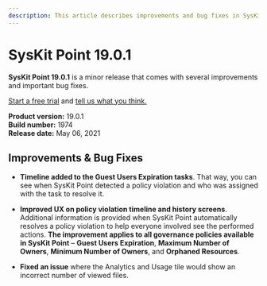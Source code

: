 ```yaml
---
description: This article describes improvements and bug fixes in SysKit Point version 19.0.1.
---
```


# SysKit Point 19.0.1

**SysKit Point 19.0.1** is a minor release that comes with several improvements and important bug fixes. 

[Start a free trial](https://www.syskit.com/products/point/free-trial/) and [tell us what you think.](https://www.syskit.com/company/contact-us/)

**Product version:** 19.0.1  
**Build number:** 1974  
**Release date:** May 06, 2021

## Improvements & Bug Fixes

* **Timeline added to the Guest Users Expiration tasks**. That way, you can see when SysKit Point detected a policy violation and who was assigned with the task to resolve it.  

* **Improved UX on policy violation timeline and history screens**. Additional information is provided when SysKit Point automatically resolves a policy violation to help everyone involved see the performed actions. **The improvement applies to all governance policies available in SysKit Point** – **Guest Users Expiration**, **Maximum Number of Owners**, **Minimum Number of Owners**, and **Orphaned Resources**. 

* **Fixed an issue** where the Analytics and Usage tile would show an incorrect number of viewed files. 